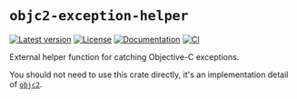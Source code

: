 # `objc2-exception-helper`

[![Latest version](https://badgen.net/crates/v/objc2-exception-helper)](https://crates.io/crates/objc2-exception-helper)
[![License](https://badgen.net/badge/license/Zlib%20OR%20Apache-2.0%20OR%20MIT/blue)](https://github.com/madsmtm/objc2/blob/master/LICENSE.md)
[![Documentation](https://docs.rs/objc2-exception-helper/badge.svg)](https://docs.rs/objc2-exception-helper/)
[![CI](https://github.com/madsmtm/objc2/actions/workflows/ci.yml/badge.svg)](https://github.com/madsmtm/objc2/actions/workflows/ci.yml)

External helper function for catching Objective-C exceptions.

You should not need to use this crate directly, it's an implementation detail of [`objc2`](https://github.com/madsmtm/objc2).
